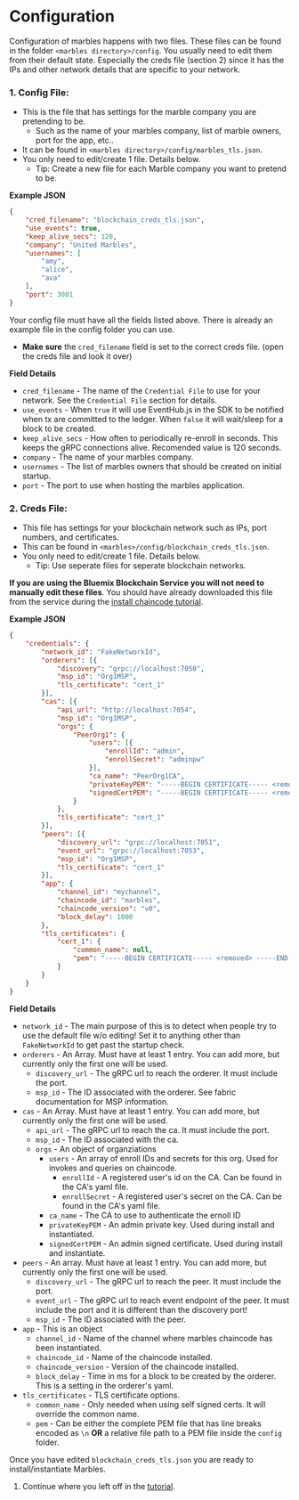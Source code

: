 # Configuration

Configuration of marbles happens with two files. 
These files can be found in the folder `<marbles directory>/config`. 
You usually need to edit them from their default state. 
Especially the creds file (section 2) since it has the IPs and other network details that are specific to your network. 

### 1. Config File:

- This is the file that has settings for the marble company you are pretending to be.
	- Such as the name of your marbles company, list of marble owners, port for the app, etc.. 
- It can be found in `<marbles directory>/config/marbles_tls.json`. 
- You only need to edit/create 1 file. Details below.
	- Tip: Create a new file for each Marble company you want to pretend to be.

**Example JSON**

```json
{
    "cred_filename": "blockchain_creds_tls.json",
    "use_events": true,
    "keep_alive_secs": 120,
    "company": "United Marbles",
    "usernames": [
        "amy",
        "alice",
        "ava"
    ],
    "port": 3001
}

```

Your config file must have all the fields listed above. 
There is already an example file in the config folder you can use. 
- **Make sure** the `cred_filename` field is set to the correct creds file. (open the creds file and look it over)

**Field Details**

- `cred_filename` - The name of the `Credential File` to use for your network. See the `Credential File` section for details.
- `use_events` - When `true` it will use EventHub.js in the SDK to be notified when tx are committed to the ledger. When `false` it will wait/sleep for a block to be created.
- `keep_alive_secs` - How often to periodically re-enroll in seconds.  This keeps the gRPC connections alive. Recomended value is 120 seconds.
- `company` - The name of your marbles company.
- `usernames` - The list of marbles owners that should be created on initial startup.
- `port` - The port to use when hosting the marbles application.

### 2. Creds File:

- This file has settings for your blockchain network such as IPs, port numbers, and certificates. 
- This can be found in `<marbles>/config/blockchain_creds_tls.json`. 
- You only need to edit/create 1 file. Details below.
	- Tip: Use seperate files for seperate blockchain networks.

**If you are using the Bluemix Blockchain Service you will not need to manually edit these files**. 
You should have already downloaded this file from the service during the [install chaincode tutorial](./install_chaincode.md). 

**Example JSON**

```json
{
	"credentials": {
		"network_id": "FakeNetworkId",
		"orderers": [{
			"discovery": "grpc://localhost:7050",
			"msp_id": "Org1MSP",
			"tls_certificate": "cert_1"
		}],
		"cas": [{
			"api_url": "http://localhost:7054",
			"msp_id": "Org1MSP",
			"orgs": {
				"PeerOrg1": {
					"users": [{
						"enrollId": "admin",
						"enrollSecret": "adminpw"
					}],
					"ca_name": "PeerOrg1CA",
					"privateKeyPEM": "-----BEGIN CERTIFICATE----- <removed> -----END CERTIFICATE-----\r\n",
					"signedCertPEM": "-----BEGIN CERTIFICATE----- <removed> -----END CERTIFICATE-----\r\n"
				}
			},
			"tls_certificate": "cert_1"
		}],
		"peers": [{
			"discovery_url": "grpc://localhost:7051",
			"event_url": "grpc://localhost:7053",
			"msp_id": "Org1MSP",
			"tls_certificate": "cert_1"
		}],
		"app": {
			"channel_id": "mychannel",
			"chaincode_id": "marbles",
			"chaincode_version": "v0",
			"block_delay": 1000
		},
		"tls_certificates": {
			"cert_1": {
				"common_name": null,
				"pem": "-----BEGIN CERTIFICATE----- <removed> -----END CERTIFICATE-----\r\n"
			}
		}
	}
}
```

**Field Details**

- `network_id` - The main purpose of this is to detect when people try to use the default file w/o editing! Set it to anything other than `FakeNetworkId` to get past the startup check.
- `orderers` - An Array. Must have at least 1 entry. You can add more, but currently only the first one will be used.
	- `discovery_url` - The gRPC url to reach the orderer. It must include the port.
	- `msp_id` - The ID associated with the orderer. See fabric documentation for MSP information.
- `cas` - An Array. Must have at least 1 entry. You can add more, but currently only the first one will be used.
	- `api_url` - The gRPC url to reach the ca. It must include the port.
	- `msp_id` - The ID associated with the ca.
	- `orgs` - An object of organziations
		- `users` - An array of enroll IDs and secrets for this org.  Used for invokes and queries on chaincode.
			- `enrollId` - A registered user's id on the CA. Can be found in the CA's yaml file.
			- `enrollSecret` - A registered user's secret on the CA. Can be found in the CA's yaml file. 
		- `ca_name` - The CA to use to authenticate the ernoll ID
		- `privateKeyPEM` - An admin private key. Used during install and instantiated.
		- `signedCertPEM` - An admin signed certificate. Used during install and instantiate.
- `peers` - An array. Must have at least 1 entry. You can add more, but currently only the first one will be used.
	- `discovery_url` - The gRPC url to reach the peer. It must include the port.
	- `event_url` - The gRPC url to reach event endpoint of the peer. It must include the port and it is different than the discovery port!
	- `msp_id` - The ID associated with the peer.
- `app` - This is an object
	- `channel_id` - Name of the channel where marbles chaincode has been instantiated.
	- `chaincode_id` - Name of the chaincode installed.
	- `chaincode_version` - Version of the chaincode installed.
	- `block_delay` - Time in ms for a block to be created by the orderer. This is a setting in the orderer's yaml.
- `tls_certificates` - TLS certificate options.
	- `common_name` - Only needed when using self signed certs. It will override the common name.
	- `pem` - Can be either the complete PEM file that has line breaks encoded as `\n` **OR** a relative file path to a PEM file inside the `config` folder.

Once you have edited `blockchain_creds_tls.json` you are ready to install/instantiate Marbles. 

1. Continue where you left off in the [tutorial](../README.md#installchaincode). 
